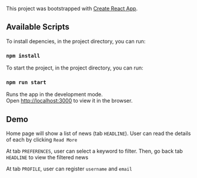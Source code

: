 This project was bootstrapped with [Create React App](https://github.com/facebook/create-react-app).

## Available Scripts

To install depencies, in the project directory, you can run:

### `npm install`

To start the project, in the project directory, you can run:

### `npm run start`

Runs the app in the development mode.<br />
Open [http://localhost:3000](http://localhost:3000) to view it in the browser.

## Demo

Home page will show a list of news (tab `HEADLINE`). User can read the details of each by clicking `Read More`

At tab `PREFERENCES`, user can select a keyword to filter. Then, go back tab `HEADLINE` to view the filtered news

At tab `PROFILE`, user can register `username` and `email`
